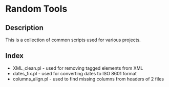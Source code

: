 # Random Tools

## Description

This is a collection of common scripts used for various projects.

## Index

- XML_clean.pl - used for removing tagged elements from XML
- dates_fix.pl - used for converting dates to ISO 8601 format
- columns_align.pl - used to find missing columns from headers of 2 files

